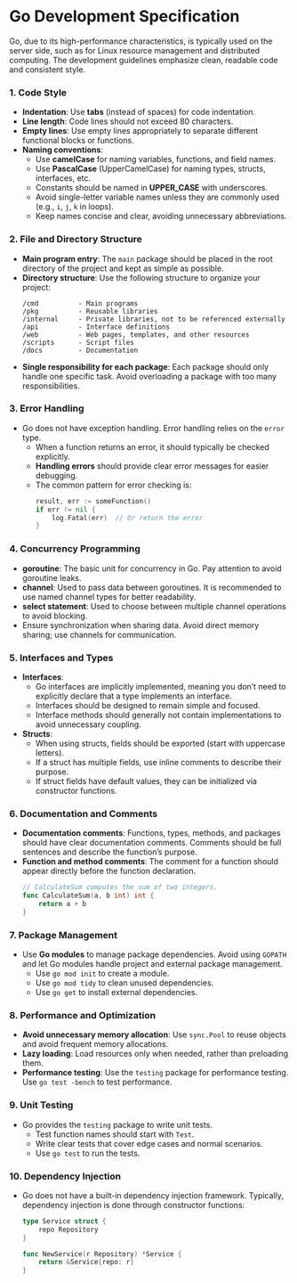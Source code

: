 # Go Development Specification

Go, due to its high-performance characteristics, is typically used on the server side, such as for Linux resource management and distributed computing. The development guidelines emphasize clean, readable code and consistent style.

### 1. **Code Style**
- **Indentation**: Use **tabs** (instead of spaces) for code indentation.
- **Line length**: Code lines should not exceed 80 characters.
- **Empty lines**: Use empty lines appropriately to separate different functional blocks or functions.
- **Naming conventions**:
  - Use **camelCase** for naming variables, functions, and field names.
  - Use **PascalCase** (UpperCamelCase) for naming types, structs, interfaces, etc.
  - Constants should be named in **UPPER_CASE** with underscores.
  - Avoid single-letter variable names unless they are commonly used (e.g., `i`, `j`, `k` in loops).
  - Keep names concise and clear, avoiding unnecessary abbreviations.

### 2. **File and Directory Structure**
- **Main program entry**: The `main` package should be placed in the root directory of the project and kept as simple as possible.
- **Directory structure**: Use the following structure to organize your project:
  ```
  /cmd          - Main programs
  /pkg          - Reusable libraries
  /internal     - Private libraries, not to be referenced externally
  /api          - Interface definitions
  /web          - Web pages, templates, and other resources
  /scripts      - Script files
  /docs         - Documentation
  ```
- **Single responsibility for each package**: Each package should only handle one specific task. Avoid overloading a package with too many responsibilities.

### 3. **Error Handling**
- Go does not have exception handling. Error handling relies on the `error` type.
  - When a function returns an error, it should typically be checked explicitly.
  - **Handling errors** should provide clear error messages for easier debugging.
  - The common pattern for error checking is:
    ```go
    result, err := someFunction()
    if err != nil {
        log.Fatal(err)  // Or return the error
    }
    ```

### 4. **Concurrency Programming**
- **goroutine**: The basic unit for concurrency in Go. Pay attention to avoid goroutine leaks.
- **channel**: Used to pass data between goroutines. It is recommended to use named channel types for better readability.
- **select statement**: Used to choose between multiple channel operations to avoid blocking.
- Ensure synchronization when sharing data. Avoid direct memory sharing; use channels for communication.

### 5. **Interfaces and Types**

- **Interfaces**:
  - Go interfaces are implicitly implemented, meaning you don’t need to explicitly declare that a type implements an interface.
  - Interfaces should be designed to remain simple and focused.
  - Interface methods should generally not contain implementations to avoid unnecessary coupling.
- **Structs**:
  - When using structs, fields should be exported (start with uppercase letters).
  - If a struct has multiple fields, use inline comments to describe their purpose.
  - If struct fields have default values, they can be initialized via constructor functions.

### 6. **Documentation and Comments**
- **Documentation comments**: Functions, types, methods, and packages should have clear documentation comments. Comments should be full sentences and describe the function’s purpose.
- **Function and method comments**: The comment for a function should appear directly before the function declaration.
  ```go
  // CalculateSum computes the sum of two integers.
  func CalculateSum(a, b int) int {
      return a + b
  }
  ```

### 7. **Package Management**
- Use **Go modules** to manage package dependencies. Avoid using `GOPATH` and let Go modules handle project and external package management.
  - Use `go mod init` to create a module.
  - Use `go mod tidy` to clean unused dependencies.
  - Use `go get` to install external dependencies.

### 8. **Performance and Optimization**

- **Avoid unnecessary memory allocation**: Use `sync.Pool` to reuse objects and avoid frequent memory allocations.
- **Lazy loading**: Load resources only when needed, rather than preloading them.
- **Performance testing**: Use the `testing` package for performance testing. Use `go test -bench` to test performance.

### 9. **Unit Testing**
- Go provides the `testing` package to write unit tests.
  - Test function names should start with `Test`.
  - Write clear tests that cover edge cases and normal scenarios.
  - Use `go test` to run the tests.

### 10. **Dependency Injection**
- Go does not have a built-in dependency injection framework. Typically, dependency injection is done through constructor functions:
  ```go
  type Service struct {
      repo Repository
  }
  
  func NewService(r Repository) *Service {
      return &Service{repo: r}
  }
  ```

